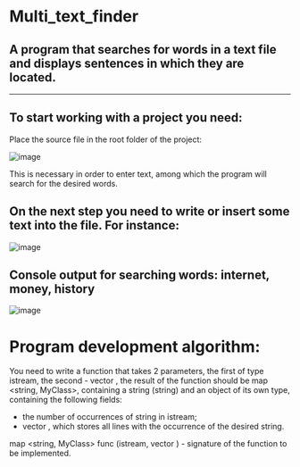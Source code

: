 # Multi_text_finder
## A program that searches for words in a text file and displays sentences in which they are located.

---

## To start working with a project you need:

Place the source file in the root folder of the project:

![image](https://user-images.githubusercontent.com/81817789/113759994-68eb5b80-971e-11eb-86e1-61d3556ffd2b.png)

This is necessary in order to enter text, among which the program will search for the desired words.

## On the next step you need to write or insert some text into the file. For instance:

![image](https://user-images.githubusercontent.com/81817789/113760985-9684d480-971f-11eb-8726-d8470d5a1473.png)

## Console output for searching words: internet, money, history

![image](https://user-images.githubusercontent.com/81817789/113761754-7efa1b80-9720-11eb-9a35-cd9a534efc9b.png)

# Program development algorithm:

You need to write a function that takes 2 parameters, the first of type istream, the second - vector <string >, the result of the function should be map <string, MyClass>, containing a string (string) and an object of its own type, containing the following fields:
  - the number of occurrences of string in istream;
  - vector <string>, which stores all lines with the occurrence of the desired string.
 
 map <string, MyClass> func (istream, vector <string>) - signature of the function to be implemented.
  
